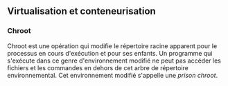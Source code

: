 ## Virtualisation et conteneurisation

### Chroot

Chroot est une opération qui modifie le répertoire racine apparent pour le processus en cours d'exécution et pour ses enfants.
Un programme qui s'exécute dans ce genre d'environnement modifié ne peut pas accéder les fichiers et les commandes en dehors de
cet arbre de répertoire environnemental. Cet environnement modifié s'appelle une *prison chroot*.
